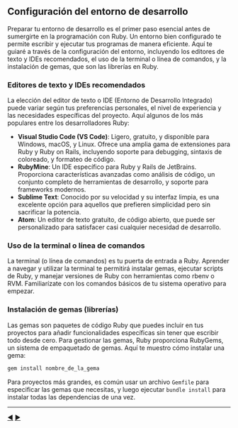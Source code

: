 ## Configuración del entorno de desarrollo

Preparar tu entorno de desarrollo es el primer paso esencial antes de sumergirte en la programación con Ruby. Un entorno bien configurado te permite escribir y ejecutar tus programas de manera eficiente. Aquí te guiaré a través de la configuración del entorno, incluyendo los editores de texto y IDEs recomendados, el uso de la terminal o línea de comandos, y la instalación de gemas, que son las librerías en Ruby.

### Editores de texto y IDEs recomendados

La elección del editor de texto o IDE (Entorno de Desarrollo Integrado) puede variar según tus preferencias personales, el nivel de experiencia y las necesidades específicas del proyecto. Aquí algunos de los más populares entre los desarrolladores Ruby:

- **Visual Studio Code (VS Code)**: Ligero, gratuito, y disponible para Windows, macOS, y Linux. Ofrece una amplia gama de extensiones para Ruby y Ruby on Rails, incluyendo soporte para debugging, sintaxis de coloreado, y formateo de código.
- **RubyMine**: Un IDE específico para Ruby y Rails de JetBrains. Proporciona características avanzadas como análisis de código, un conjunto completo de herramientas de desarrollo, y soporte para frameworks modernos.
- **Sublime Text**: Conocido por su velocidad y su interfaz limpia, es una excelente opción para aquellos que prefieren simplicidad pero sin sacrificar la potencia.
- **Atom**: Un editor de texto gratuito, de código abierto, que puede ser personalizado para satisfacer casi cualquier necesidad de desarrollo.

### Uso de la terminal o línea de comandos

La terminal (o línea de comandos) es tu puerta de entrada a Ruby. Aprender a navegar y utilizar la terminal te permitirá instalar gemas, ejecutar scripts de Ruby, y manejar versiones de Ruby con herramientas como rbenv o RVM. Familiarízate con los comandos básicos de tu sistema operativo para empezar.

### Instalación de gemas (librerías)

Las gemas son paquetes de código Ruby que puedes incluir en tus proyectos para añadir funcionalidades específicas sin tener que escribir todo desde cero. Para gestionar las gemas, Ruby proporciona RubyGems, un sistema de empaquetado de gemas. Aquí te muestro cómo instalar una gema:

```bash
gem install nombre_de_la_gema
```

Para proyectos más grandes, es común usar un archivo `Gemfile` para especificar las gemas que necesitas, y luego ejecutar `bundle install` para instalar todas las dependencias de una vez.


---
[:arrow_backward:](03-Instalacion.md) [:arrow_forward:](04-Sintaxis.md)